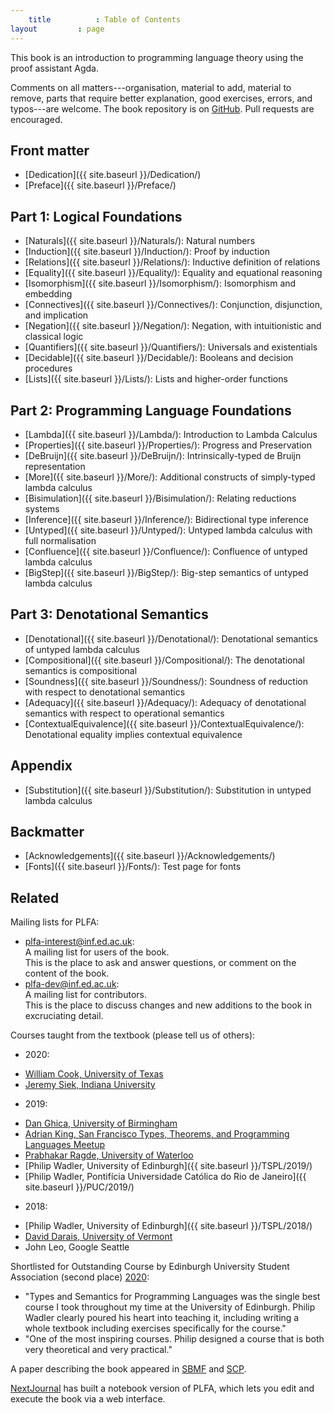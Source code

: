 ```yaml
---
    title          : Table of Contents
layout         : page
---
```


This book is an introduction to programming language theory using the
proof assistant Agda.

Comments on all matters---organisation, material to add, material to
remove, parts that require better explanation, good exercises, errors,
and typos---are welcome.  The book repository is on [GitHub].
Pull requests are encouraged.

## Front matter

  - [Dedication]({{ site.baseurl }}/Dedication/)
  - [Preface]({{ site.baseurl }}/Preface/)

## Part 1: Logical Foundations

  - [Naturals]({{ site.baseurl }}/Naturals/): Natural numbers
  - [Induction]({{ site.baseurl }}/Induction/): Proof by induction
  - [Relations]({{ site.baseurl }}/Relations/): Inductive definition of relations
  - [Equality]({{ site.baseurl }}/Equality/): Equality and equational reasoning
  - [Isomorphism]({{ site.baseurl }}/Isomorphism/): Isomorphism and embedding
  - [Connectives]({{ site.baseurl }}/Connectives/): Conjunction, disjunction, and implication
  - [Negation]({{ site.baseurl }}/Negation/): Negation, with intuitionistic and classical logic
  - [Quantifiers]({{ site.baseurl }}/Quantifiers/): Universals and existentials
  - [Decidable]({{ site.baseurl }}/Decidable/): Booleans and decision procedures
  - [Lists]({{ site.baseurl }}/Lists/): Lists and higher-order functions

## Part 2: Programming Language Foundations

  - [Lambda]({{ site.baseurl }}/Lambda/): Introduction to Lambda Calculus
  - [Properties]({{ site.baseurl }}/Properties/): Progress and Preservation
  - [DeBruijn]({{ site.baseurl }}/DeBruijn/): Intrinsically-typed de Bruijn representation
  - [More]({{ site.baseurl }}/More/): Additional constructs of simply-typed lambda calculus
  - [Bisimulation]({{ site.baseurl }}/Bisimulation/): Relating reductions systems
  - [Inference]({{ site.baseurl }}/Inference/): Bidirectional type inference
  - [Untyped]({{ site.baseurl }}/Untyped/): Untyped lambda calculus with full normalisation
  - [Confluence]({{ site.baseurl }}/Confluence/): Confluence of untyped lambda calculus
  - [BigStep]({{ site.baseurl }}/BigStep/): Big-step semantics of untyped lambda calculus

## Part 3: Denotational Semantics

  - [Denotational]({{ site.baseurl }}/Denotational/): Denotational semantics of untyped lambda calculus
  - [Compositional]({{ site.baseurl }}/Compositional/): The denotational semantics is compositional
  - [Soundness]({{ site.baseurl }}/Soundness/): Soundness of reduction with respect to denotational semantics
  - [Adequacy]({{ site.baseurl }}/Adequacy/): Adequacy of denotational semantics with respect to operational semantics
  - [ContextualEquivalence]({{ site.baseurl }}/ContextualEquivalence/): Denotational equality implies contextual equivalence

## Appendix

  - [Substitution]({{ site.baseurl }}/Substitution/): Substitution in untyped lambda calculus


## Backmatter

  - [Acknowledgements]({{ site.baseurl }}/Acknowledgements/)
  - [Fonts]({{ site.baseurl }}/Fonts/): Test page for fonts

## Related

Mailing lists for PLFA:
  * [plfa-interest@inf.ed.ac.uk](http://lists.inf.ed.ac.uk/mailman/listinfo/plfa-interest): <br />
    A mailing list for users of the book. <br />
    This is the place to ask and answer questions, or comment on the content of the book.
  * [plfa-dev@inf.ed.ac.uk](http://lists.inf.ed.ac.uk/mailman/listinfo/plfa-dev): <br />
    A mailing list for contributors. <br />
    This is the place to discuss changes and new additions to the book in excruciating detail.

Courses taught from the textbook (please tell us of others):
  - 2020:
  * [William Cook, University of Texas][UT-2020]
  * [Jeremy Siek, Indiana University][IU-2020]
  - 2019:
  * [Dan Ghica, University of Birmingham][BHAM-2019]
  * [Adrian King, San Francisco Types, Theorems, and Programming Languages Meetup][SFPL-Meetup-2020]
  * [Prabhakar Ragde, University of Waterloo][UW-2019]
  * [Philip Wadler, University of Edinburgh]({{ site.baseurl }}/TSPL/2019/)
  * [Philip Wadler, Pontifícia Universidade Católica do Rio de Janeiro]({{ site.baseurl }}/PUC/2019/)
  - 2018:
  * [Philip Wadler, University of Edinburgh]({{ site.baseurl }}/TSPL/2018/)
  * [David Darais, University of Vermont][UVM-2018]
  * John Leo, Google Seattle

Shortlisted for Outstanding Course by Edinburgh University Student Association (second place) [2020][EUSA-2020]:
  * "Types and Semantics for Programming Languages was the single best course I took throughout my time at the University of Edinburgh. Philip Wadler clearly poured his heart into teaching it, including writing a whole textbook including exercises specifically for the course."
  * "One of the most inspiring courses. Philip designed a course that is both very theoretical and very practical."

A paper describing the book appeared in [SBMF][SBMF] and [SCP][SCP].

[NextJournal][NextJournal] has built a notebook version of PLFA, which lets you edit and execute the book via a web interface.

[GitHub]: https://github.com/plfa/plfa.github.io/
[UVM-2018]: https://web.archive.org/web/20190324115921/http://david.darais.com/courses/fa2018-cs295A/
[IU-2020]: https://jsiek.github.io/B522-PL-Foundations/
[SFPL-Meetup-2020]: http://meet.meetup.com/wf/click?upn=ZDzXt-2B-2BZmzYir6Bq5X7vEQ2iNYdgjN9-2FU9nWKp99AU8rZjrncUsSYODqOGn6kV-2BqW71oirCo-2Bk8O1q2FtDFhYZR-2B737CPhNWBjt58LuSRC-2BWTj61VZCHquysW8z7dVtQWxB5Sorl3chjZLDptP70L7aBZL14FTERnKJcRQdrMtc-3D_IqHN4t3hH47BvE1Cz0BakIxV4odHudhr6IVs-2Fzslmv-2FBuORsh-2FwQmOxMBdyMHsSBndQDQmt47hobqsLp-2Bm04Y9LwgV66MGyucsd0I9EgDEUB-2FjzdtSgRv-2Fxng8Pgsa3AZIEYILOhLpQ5ige5VFYTEHVN1pEqnujCHovmTxJkqAK9H-2BIL15-2FPxx97RfHcz7M30YNyqp6TOYfgTxyUHc6lufYKFA75Y7MV6MeDJMxw9-2FYUxR6CEjdoagQBmaGkBVzN
[UW-2019]: https://cs.uwaterloo.ca/~plragde/842/
[UT-2020]: https://www.cs.utexas.edu/~wcook/Courses/386L/Sp2020-GradPL.pdf
[BHAM-2019]: https://www.cs.bham.ac.uk/internal/modules/2019/06-26943/
[EUSA-2020]: https://www.eusa.ed.ac.uk/representation/campaigns/teachingawards2020/
[SBMF]: https://homepages.inf.ed.ac.uk/wadler/topics/agda.html#sbmf
[SCP]: https://homepages.inf.ed.ac.uk/wadler/topics/agda.html#scf
[NextJournal]: https://nextjournal.com/plfa/ToC
